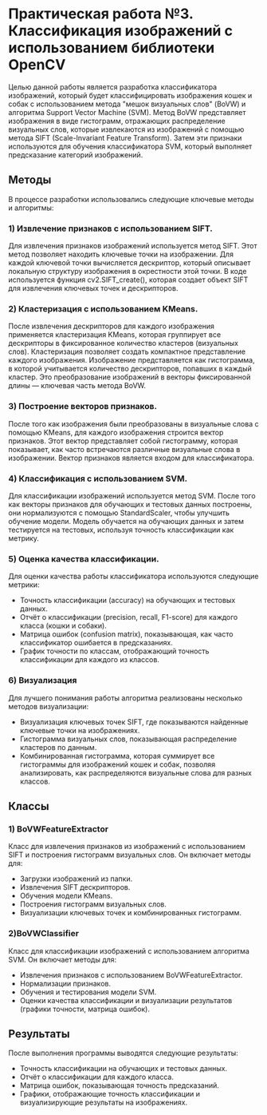 # Практическая работа №3. Классификация изображений с использованием библиотеки OpenCV
Целью данной работы является разработка классификатора изображений, который будет классифицировать изображения кошек и собак с использованием метода "мешок визуальных слов" (BoVW) и алгоритма Support Vector Machine (SVM). Метод BoVW представляет изображения в виде гистограмм, отражающих распределение визуальных слов, которые извлекаются из изображений с помощью метода SIFT (Scale-Invariant Feature Transform). Затем эти признаки используются для обучения классификатора SVM, который выполняет предсказание категорий изображений.

## Методы
В процессе разработки использовались следующие ключевые методы и алгоритмы:
### 1)  Извлечение признаков с использованием SIFT.
Для извлечения признаков изображений используется метод SIFT. Этот метод позволяет находить ключевые точки на изображении. Для каждой ключевой точки вычисляется дескриптор, который описывает локальную структуру изображения в окрестности этой точки. В коде используется функция cv2.SIFT_create(), которая создает объект SIFT для извлечения ключевых точек и дескрипторов.
### 2) Кластеризация с использованием KMeans.
После извлечения дескрипторов для каждого изображения применяется кластеризация KMeans, которая группирует все дескрипторы в фиксированное количество кластеров (визуальных слов). Кластеризация позволяет создать компактное представление каждого изображения. Изображение представляется как гистограмма, в которой учитывается количество дескрипторов, попавших в каждый кластер. Это преобразование изображений в векторы фиксированной длины — ключевая часть метода BoVW.
### 3) Построение векторов признаков.
После того как изображения были преобразованы в визуальные слова с помощью KMeans, для каждого изображения строится вектор признаков. Этот вектор представляет собой гистограмму, которая показывает, как часто встречаются различные визуальные слова в изображении. Вектор признаков является входом для классификатора.
### 4) Классификация с использованием SVM.
Для классификации изображений используется метод SVM. После того как векторы признаков для обучающих и тестовых данных построены, они нормализуются с помощью StandardScaler, чтобы улучшить обучение модели. Модель обучается на обучающих данных и затем тестируется на тестовых, используя точность классификации как метрику. 
### 5) Оценка качества классификации.
Для оценки качества работы классификатора используются следующие метрики:
- Точность классификации (accuracy) на обучающих и тестовых данных.
- Отчёт о классификации (precision, recall, F1-score) для каждого класса (кошки и собаки).
- Матрица ошибок (confusion matrix), показывающая, как часто классификатор ошибается в предсказаниях.
- График точности по классам, отображающий точность классификации для каждого из классов.
### 6) Визуализация
Для лучшего понимания работы алгоритма реализованы несколько методов визуализации:
- Визуализация ключевых точек SIFT, где показываются найденные ключевые точки на изображениях.
- Гистограмма визуальных слов, показывающая распределение кластеров по данным.
- Комбинированная гистограмма, которая суммирует все гистограммы для изображений кошек и собак, позволяя анализировать, как распределяются визуальные слова для разных классов.

## Классы
### 1) BoVWFeatureExtractor 
Класс для извлечения признаков из изображений с использованием SIFT и построения гистограмм визуальных слов. Он включает методы для:
- Загрузки изображений из папки.
- Извлечения SIFT дескрипторов.
- Обучения модели KMeans.
- Построения гистограмм визуальных слов.
- Визуализации ключевых точек и комбинированных гистограмм.
### 2)BoVWClassifier 
Класс для классификации изображений с использованием алгоритма SVM. Он включает методы для:
- Извлечения признаков с использованием BoVWFeatureExtractor.
- Нормализации признаков.
- Обучения и тестирования модели SVM.
- Оценки качества классификации и визуализации результатов (графики точности, матрица ошибок).

## Результаты
После выполнения программы выводятся следующие результаты:
- Точность классификации на обучающих и тестовых данных.
- Отчёт о классификации для каждого класса.
- Матрица ошибок, показывающая точность предсказаний.
- Графики, отображающие точность классификации и визуализирующие результаты на изображениях.

